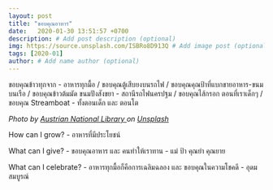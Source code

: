 ```yaml
---
layout: post
title: "ขอบคุณอาหาร"
date:   2020-01-30 13:51:57 +0700
description: # Add post description (optional)
img: https://source.unsplash.com/ISBRo8D913Q # Add image post (optional)
tags: [2020-01]
author: # Add name author (optional)
---
```

ขอบคุณข้าวทุกจาก - อาหารทุกมื้อ / ขอบคุณตู้เสีบยงบนรถไฟ / ขอบคุณคุณป้าที่แบกขายอาหาร-ขนม บนเรือ / ขอบคุณข้าวต้มมัด ขนมปังสังขยา - สถานีรถไฟนครปฐม / ขอบคุณไส้กรอก ตอนที่เราเด็กๆ / ขอบคุณ Streamboat - ทั้งตอนเด็ก และ ตอนโต

*Photo by [Austrian National Library
](https://unsplash.com/@austrainnationallibrary) on [Unsplash](https://unsplash.com)*

<i class="fa fa-child" style="color:plum"></i>

How can I grow? - อาหารที่มีประโยชน์

What can I give? - ขอบคุณอาหาร และ คนทำให้เราทาน - แม่ ป้า คุณย่า คุณยาย

What can I celebrate? - อาหารทุกมื้อก็คือการเฉลิมฉลอง และ ขอบคุณในความโชคดี - อุดมสมบูรณ์
